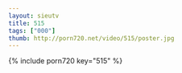 ```yaml
--- 
layout: sieutv
title: 515
tags: ["000"]
thumb: http://porn720.net/video/515/poster.jpg
---
```

{% include porn720 key="515" %} 
